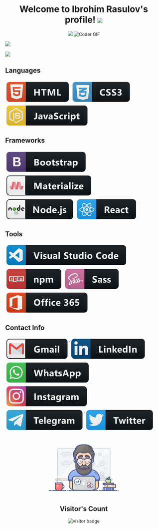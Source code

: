 <abc>
    <h1 align="center">
      Welcome to Ibrohim Rasulov's profile!
      <img src="https://media.giphy.com/media/26Fxy3Iz1ari8oytO/giphy.gif" width="80">
    </h1>
    <p  align="center">
      <img src="https://readme-typing-svg.herokuapp.com/?lines=I'm%20Full%20Stack%20Web%20Developer;Self-taught%20UI%2FUX%20Designer;Always%20learning%20new%20things&font=Fira%20Code&center=true&width=540&height=50&color=6948fb&vCenter=true&size=23">
      <img src="https://media.giphy.com/media/SWoSkN6DxTszqIKEqv/giphy.gif" alt="Coder GIF" width="500">
    </p>
</abc>

![](https://github-readme-stats.vercel.app/api?username=IbrohimRasulov&hide_border=true&hide_title=true&show_icons=true&include_all_commits=true&count_private=true&line_height=21&text_color=000&icon_color=000&bg_color=0,ea6161,ffc64d,fffc4d,52fa5a&theme=graywhite)

![](http://github-readme-streak-stats.herokuapp.com?user=IbrohimRasulov&theme=soft-green&date_format=M%20j%5B%2C%20Y%5D)

<!-- For more icons please follow https://github.com/MikeCodesDotNET/ColoredBadges -->

## Languages
<p align="left">
  <img  src="svg/dev/languages/html.svg"  alt="html"  style="vertical-align:top; margin:6px 4px">
  <img  src="svg/dev/languages/css3.svg"  alt="css3"  style="vertical-align:top; margin:6px 4px">
  <img  src="svg/dev/languages/js.svg"  alt="js"  style="vertical-align:top; margin:6px 4px">
</p>

## Frameworks
<p align="left">
	<img  src="svg/dev/frameworks/bootstrap.svg"  alt="bootstrap"  style="vertical-align:top; margin:6px 4px">
  <img  src="svg/dev/frameworks/materialize.svg"  alt="materialize"  style="vertical-align:top; margin:6px 4px">
  <img  src="svg/dev/frameworks/nodejs.svg"  alt="nodejs"  style="vertical-align:top; margin:6px 4px">
  <img src="svg/dev/frameworks/react.svg" alt="react" style="vertical-align:top; margin:6px 4px">
</p>

## Tools
<p align="left">
  <img  src="svg/dev/tools/visualstudio_code.svg"  alt="visualstudio_code"  style="vertical-align:top; margin:6px 4px">
  <img  src="svg/dev/services/npm.svg"  alt="npm"  style="vertical-align:top; margin:6px 4px">
  <img  src="svg/dev/languages/sass.svg"  alt="sass"  style="vertical-align:top; margin:6px 4px">
  <img src="svg/dev/services/office_365.svg" alt="office 365" style="vertical-align:top; margin:6px 4px">
</p>

## Contact Info
<p align="left">
  <a  href="https://mail.google.com/mail/u/?authuser=ibrohim05062000@gmail.com" target="_blank">
  <img  src="svg/social/gmail.svg"  alt="gmail"  style="vertical-align:top; margin:6px 4px">
  </a>

  <a  href="https://www.linkedin.com/in/ibrohim-rasulov-a88352209/" target="_blank">
  <img  src="svg/social/linkedin.svg"  alt="linkedin"  style="vertical-align:top; margin:6px 4px">
  </a>

  <a  href="#">
  <img  src="svg/social/whatsapp.svg"  alt="whatsapp"  style="vertical-align:top; margin:6px 4px">
  </a>

  <a  href="https://www.instagram.com/ibrohim_rasulovs/" target="_blank">
  <img  src="svg/social/instagram.svg"  alt="instagram"  style="vertical-align:top; margin:6px 4px">
  </a>

  <a  href="#">
  <img  src="svg/social/telegram.svg"  alt="telegram"  style="vertical-align:top; margin:6px 4px">
  </a>

  <a  href="https://twitter.com/IbrohimRasu1ov" target="_blank">
  <img  src="svg/social/twitter.svg"  alt="twitter"  style="vertical-align:top; margin:6px 4px">
  </a>
</p>

<!-- For more icons please follow https://github.com/MikeCodesDotNET/ColoredBadges -->

<p  align="center">
      <img src="https://raw.githubusercontent.com/Elanza-48/Elanza-48/41a4790484e268102dfdab2b7c59d440d3ffafab/resources/img/geek.gif" alt="Coder GIF" width="250">
    </p>

<h2 align="center"><b>Visitor's Count</b></h2>
<p align="center"><img src="https://profile-counter.glitch.me/IbrohimRasulov/count.svg" alt="visitor badge"/></p>
